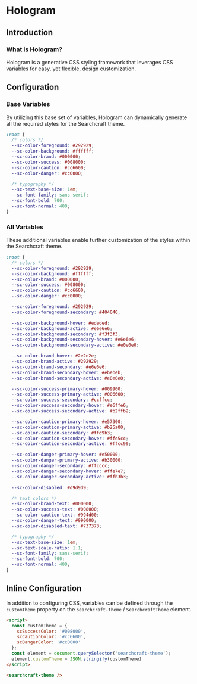 # Hologram

## Introduction

### What is Hologram?

Hologram is a generative CSS styling framework that leverages CSS variables for easy, yet flexible, design customization.

## Configuration

### Base Variables

By utilizing this base set of variables, Hologram can dynamically generate all the required styles for the Searchcraft theme.

```css
:root {
  /* colors */
  --sc-color-foreground: #292929;
  --sc-color-background: #ffffff;
  --sc-color-brand: #000000;
  --sc-color-success: #008000;
  --sc-color-caution: #cc6600;
  --sc-color-danger: #cc0000;

  /* typography */
  --sc-text-base-size: 1em;
  --sc-font-family: sans-serif;
  --sc-font-bold: 700;
  --sc-font-normal: 400;
}
```

### All Variables

These additional variables enable further customization of the styles within the Searchcraft theme.

```css
:root {
  /* colors */
  --sc-color-foreground: #292929;
  --sc-color-background: #ffffff;
  --sc-color-brand: #000000;
  --sc-color-success: #008000;
  --sc-color-caution: #cc6600;
  --sc-color-danger: #cc0000;

  --sc-color-foreground: #292929;
  --sc-color-foreground-secondary: #404040;

  --sc-color-background-hover: #ededed;
  --sc-color-background-active: #e6e6e6;
  --sc-color-background-secondary: #f3f3f3;
  --sc-color-background-secondary-hover: #e6e6e6;
  --sc-color-background-secondary-active: #e0e0e0;

  --sc-color-brand-hover: #2e2e2e;
  --sc-color-brand-active: #292929;
  --sc-color-brand-secondary: #e6e6e6;
  --sc-color-brand-secondary-hover: #ebebeb;
  --sc-color-brand-secondary-active: #e0e0e0;

  --sc-color-success-primary-hover: #009900;
  --sc-color-success-primary-active: #006600;
  --sc-color-success-secondary: #ccffcc;
  --sc-color-success-secondary-hover: #e6ffe6;
  --sc-color-success-secondary-active: #b2ffb2;

  --sc-color-caution-primary-hover: #e57300;
  --sc-color-caution-primary-active: #b25a00;
  --sc-color-caution-secondary: #ffd9b3;
  --sc-color-caution-secondary-hover: #ffe5cc;
  --sc-color-caution-secondary-active: #ffcc99;

  --sc-color-danger-primary-hover: #e50000;
  --sc-color-danger-primary-active: #b30000;
  --sc-color-danger-secondary: #ffcccc;
  --sc-color-danger-secondary-hover: #ffe7e7;
  --sc-color-danger-secondary-active: #ffb3b3;

  --sc-color-disabled: #d9d9d9;

  /* text colors */
  --sc-color-brand-text: #000000;
  --sc-color-success-text: #008000;
  --sc-color-caution-text: #994d00;
  --sc-color-danger-text: #990000;
  --sc-color-disabled-text: #737373;

  /* typography */
  --sc-text-base-size: 1em;
  --sc-text-scale-ratio: 1.1;
  --sc-font-family: sans-serif;
  --sc-font-bold: 700;
  --sc-font-normal: 400;
}
```

## Inline Configuration

In addition to configuring CSS, variables can be defined through the `customTheme` property on the `searchcraft-theme` / `SearchcraftTheme` element.

```html
<script>
  const customTheme = {
    scSuccessColor: '#008000',
    scCautionColor: '#cc6600',
    scDangerColor: '#cc0000'
  };
  const element = document.querySelector('searchcraft-theme');
  element.customTheme = JSON.stringify(customTheme)
</script>

<searchcraft-theme />
```